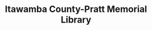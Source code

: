 ---
layout: repo
title: "Itawamba County-Pratt Memorial Library"
id: 23835
permalink: repos/23835/
---